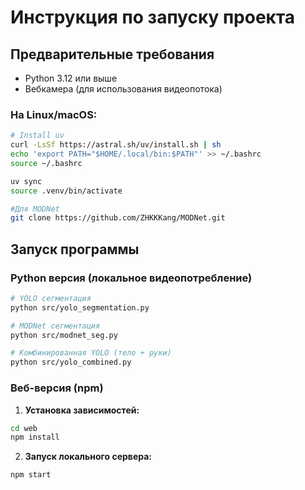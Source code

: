 # Инструкция по запуску проекта

## Предварительные требования
- Python 3.12 или выше
- Вебкамера (для использования видеопотока)

### На Linux/macOS:
```bash
# Install uv
curl -LsSf https://astral.sh/uv/install.sh | sh
echo 'export PATH="$HOME/.local/bin:$PATH"' >> ~/.bashrc
source ~/.bashrc

uv sync
source .venv/bin/activate

#Для MODNet
git clone https://github.com/ZHKKKang/MODNet.git
```

## Запуск программы

### Python версия (локальное видеопотребление)

```bash
# YOLO сегментация
python src/yolo_segmentation.py

# MODNet сегментация
python src/modnet_seg.py

# Комбинированная YOLO (тело + руки)
python src/yolo_combined.py
```

### Веб-версия (npm)

1. **Установка зависимостей:**
```bash
cd web
npm install
```

2. **Запуск локального сервера:**
```bash
npm start
```

